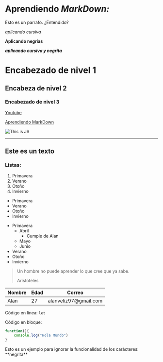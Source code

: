 # Aprendiendo _MarkDown:_

Esto es un parrafo. ¿Entendido?

_aplicando cursiva_

**Aplicando negrias**

**_aplicando cursiva y negrita_**

# Encabezado de nivel 1

## Encabeza de nivel 2

### Encabezado de nivel 3


[Youtube](https://youtube.com)

[Aprendiendo MarkDown](#aprendiendo-markdown)

![This is JS](https://jonmircha.com/img/blog/this-is-javascript.jpg)

---
Este es un texto
---
### Listas:
1. Primavera
1. Verano
1. Otoño
1. Invierno

* Primavera
* Verano
* Otoño
* Invierno

- Primavera
    - Abril
        - Cumple de Alan
    - Mayo
    - Junio
- Verano
- Otoño
- Invierno

> Un hombre no puede aprender lo que cree que ya sabe.
>
>Aristoteles

| Nombre | Edad | Correo |
|---     |---   |---     |
| Alan | 27 | alanveliz97@gmail.com

Código en línea: `let`

Código en bloque: 
```js 
function(){
    console.log("Hola Mundo")
}
```

<!--- Esto es un comentario -->
Esto es un ejemplo para ignorar la funcionalidad de los carácteres: \*\*negrita\*\*